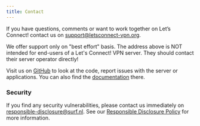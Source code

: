 ```yaml
---
title: Contact
---
```


If you have questions, comments or want to work together on Let’s Connect! 
contact us on [support@letsconnect-vpn.org](mailto:support@letsconnect-vpn.org).

<p class="warning">
We offer support only on "best effort" basis. The address above is NOT 
intended for end-users of a Let's Connect! VPN server. They should contact
their server operator directly!
</p>

Visit us on [GitHub](https://github.com/eduvpn) to look at the
code, report issues with the server or applications. You can also find the 
[documentation](https://github.com/eduvpn/documentation/blob/v2/README.md#introduction) 
there.

### Security

If you find any security vulnerabilities, please contact us immediately on 
[responsible-disclosure@surf.nl](mailto:responsible-disclosure@surf.nl). See 
our 
[Responsible Disclosure Policy](https://www.surf.nl/over-surf/contact/responsible-disclosure-surf/index.html) 
for more information.
